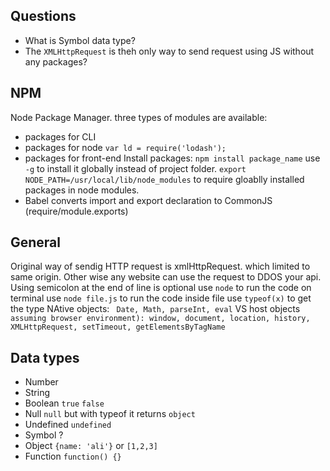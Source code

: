 ## Questions
- What is Symbol data type? 
- The `XMLHttpRequest` is theh only way to send request using JS without any packages?
 
## NPM
Node Package Manager. three types of modules are available:
- packages for CLI
- packages for node `var ld = require('lodash');`
- packages for front-end
Install packages: `npm install package_name` use `-g` to install it globally instead of project folder. 
`export NODE_PATH=/usr/local/lib/node_modules` to require gloablly installed packages in node modules.
- Babel converts import and export declaration to CommonJS (require/module.exports)
## General
Original way of sendig HTTP request is xmlHttpRequest. which limited to same origin. Other wise any website can use the request to DDOS your api.
Using semicolon at the end of line is optional
use `node` to run the code on terminal
use `node file.js` to run the code inside file
use `typeof(x)` to get the type
NAtive objects: ` Date, Math, parseInt, eval` VS host objects `assuming browser environment): window, document, location, history, XMLHttpRequest, setTimeout, getElementsByTagName`

## Data types
- Number
- String
- Boolean `true` `false`
- Null `null` but with typeof it returns `object`
- Undefined `undefined`
- Symbol ?
- Object `{name: 'ali'}` or `[1,2,3]`
- Function `function() {}`
